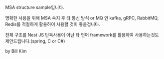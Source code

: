 MSA structure sample입니다.

명확한 사용을 위해 MSA 숙지 후 타 통신 방식 or MQ 인 kafka, gRPC, RabbitMQ, Redis를 적절하게 활용하여 사용할 것이 좋을겁니다.

전체 구조를 Nest JS 단독사용이 아닌 타 언어 framework를 활용하여 사용하는것도 제안드립니다.(spring, C or C#)

by Bill Kim
